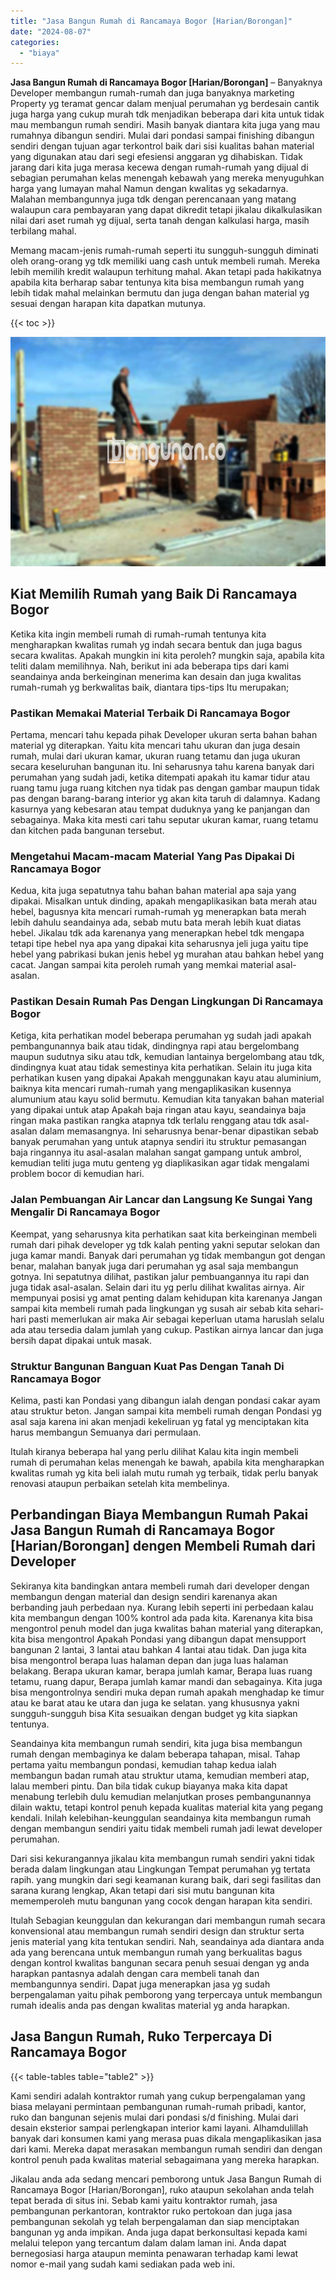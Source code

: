 ```yaml
---
title: "Jasa Bangun Rumah di Rancamaya Bogor [Harian/Borongan]"
date: "2024-08-07"
categories: 
  - "biaya"
---
```


**Jasa Bangun Rumah di Rancamaya Bogor \[Harian/Borongan\]** – Banyaknya Developer membangun rumah-rumah dan juga banyaknya marketing Property yg teramat gencar dalam menjual perumahan yg berdesain cantik juga harga yang cukup murah tdk menjadikan beberapa dari kita untuk tidak mau membangun rumah sendiri. Masih banyak diantara kita juga yang mau rumahnya dibangun sendiri. Mulai dari pondasi sampai finishing dibangun sendiri dengan tujuan agar terkontrol baik dari sisi kualitas bahan material yang digunakan atau dari segi efesiensi anggaran yg dihabiskan. Tidak jarang dari kita juga merasa kecewa dengan rumah-rumah yang dijual di sebagian perumahan kelas menengah kebawah yang mereka menyuguhkan harga yang lumayan mahal Namun dengan kwalitas yg sekadarnya. Malahan membangunnya juga tdk dengan perencanaan yang matang walaupun cara pembayaran yang dapat dikredit tetapi jikalau dikalkulasikan nilai dari aset rumah yg dijual, serta tanah dengan kalkulasi harga, masih terbilang mahal.

Memang macam-jenis rumah-rumah seperti itu sungguh-sungguh diminati oleh orang-orang yg tdk memiliki uang cash untuk membeli rumah. Mereka lebih memilih kredit walaupun terhitung mahal. Akan tetapi pada hakikatnya apabila kita berharap sabar tentunya kita bisa membangun rumah yang lebih tidak mahal melainkan bermutu dan juga dengan bahan material yg sesuai dengan harapan kita dapatkan mutunya.

{{< toc >}}

![Jasa Bangun Rumah di Rancamaya Bogor [Harian/Borongan]](/images/borong-bangunan-23.png)

## Kiat Memilih Rumah yang Baik Di Rancamaya Bogor

Ketika kita ingin membeli rumah di rumah-rumah tentunya kita mengharapkan kwalitas rumah yg indah secara bentuk dan juga bagus secara kwalitas. Apakah mungkin ini kita peroleh? mungkin saja, apabila kita teliti dalam memilihnya. Nah, berikut ini ada beberapa tips dari kami seandainya anda berkeinginan menerima kan desain dan juga kwalitas rumah-rumah yg berkwalitas baik, diantara tips-tips Itu merupakan;

### Pastikan Memakai Material Terbaik Di Rancamaya Bogor

Pertama, mencari tahu kepada pihak Developer ukuran serta bahan bahan material yg diterapkan. Yaitu kita mencari tahu ukuran dan juga desain rumah, mulai dari ukuran kamar, ukuran ruang tetamu dan juga ukuran secara keseluruhan bangunan itu. Ini seharusnya tahu karena banyak dari perumahan yang sudah jadi, ketika ditempati apakah itu kamar tidur atau ruang tamu juga ruang kitchen nya tidak pas dengan gambar maupun tidak pas dengan barang-barang interior yg akan kita taruh di dalamnya. Kadang kasurnya yang kebesaran atau tempat duduknya yang ke panjangan dan sebagainya. Maka kita mesti cari tahu seputar ukuran kamar, ruang tetamu dan kitchen pada bangunan tersebut.

### Mengetahui Macam-macam Material Yang Pas Dipakai Di Rancamaya Bogor

Kedua, kita juga sepatutnya tahu bahan bahan material apa saja yang dipakai. Misalkan untuk dinding, apakah mengaplikasikan bata merah atau hebel, bagusnya kita mencari rumah-rumah yg menerapkan bata merah lebih dahulu seandainya ada, sebab mutu bata merah lebih kuat diatas hebel. Jikalau tdk ada karenanya yang menerapkan hebel tdk mengapa tetapi tipe hebel nya apa yang dipakai kita seharusnya jeli juga yaitu tipe hebel yang pabrikasi bukan jenis hebel yg murahan atau bahkan hebel yang cacat. Jangan sampai kita peroleh rumah yang memkai material asal-asalan.

### Pastikan Desain Rumah Pas Dengan Lingkungan Di Rancamaya Bogor

Ketiga, kita perhatikan model beberapa perumahan yg sudah jadi apakah pembangunannya baik atau tidak, dindingnya rapi atau bergelombang maupun sudutnya siku atau tdk, kemudian lantainya bergelombang atau tdk, dindingnya kuat atau tidak semestinya kita perhatikan. Selain itu juga kita perhatikan kusen yang dipakai Apakah menggunakan kayu atau aluminium, baiknya kita mencari rumah-rumah yang mengaplikasikan kusennya alumunium atau kayu solid bermutu. Kemudian kita tanyakan bahan material yang dipakai untuk atap Apakah baja ringan atau kayu, seandainya baja ringan maka pastikan rangka atapnya tdk terlalu renggang atau tdk asal-asalan dalam memasangnya. Ini seharusnya benar-benar dipastikan sebab banyak perumahan yang untuk atapnya sendiri itu struktur pemasangan baja ringannya itu asal-asalan malahan sangat gampang untuk ambrol, kemudian teliti juga mutu genteng yg diaplikasikan agar tidak mengalami problem bocor di kemudian hari.

### Jalan Pembuangan Air Lancar dan Langsung Ke Sungai Yang Mengalir Di Rancamaya Bogor

Keempat, yang seharusnya kita perhatikan saat kita berkeinginan membeli rumah dari pihak developer yg tdk kalah penting yakni seputar selokan dan juga kamar mandi. Banyak dari perumahan yg tidak membangun got dengan benar, malahan banyak juga dari perumahan yg asal saja membangun gotnya. Ini sepatutnya dilihat, pastikan jalur pembuangannya itu rapi dan juga tidak asal-asalan. Selain dari itu yg perlu dilihat kwalitas airnya. Air mempunyai posisi yg amat penting dalam kehidupan kita karenanya Jangan sampai kita membeli rumah pada lingkungan yg susah air sebab kita sehari-hari pasti memerlukan air maka Air sebagai keperluan utama haruslah selalu ada atau tersedia dalam jumlah yang cukup. Pastikan airnya lancar dan juga bersih dapat dipakai untuk masak.

### Struktur Bangunan Banguan Kuat Pas Dengan Tanah Di Rancamaya Bogor

Kelima, pasti kan Pondasi yang dibangun ialah dengan pondasi cakar ayam atau struktur beton. Jangan sampai kita membeli rumah dengan Pondasi yg asal saja karena ini akan menjadi kekeliruan yg fatal yg menciptakan kita harus membangun Semuanya dari permulaan.

Itulah kiranya beberapa hal yang perlu dilihat Kalau kita ingin membeli rumah di perumahan kelas menengah ke bawah, apabila kita mengharapkan kwalitas rumah yg kita beli ialah mutu rumah yg terbaik, tidak perlu banyak renovasi ataupun perbaikan setelah kita membelinya.

## Perbandingan Biaya Membangun Rumah Pakai Jasa Bangun Rumah di Rancamaya Bogor \[Harian/Borongan\] dengen Membeli Rumah dari Developer

Sekiranya kita bandingkan antara membeli rumah dari developer dengan membangun dengan material dan design sendiri karenanya akan berbanding jauh perbedaan nya. Kurang lebih seperti ini perbedaan kalau kita membangun dengan 100% kontrol ada pada kita. Karenanya kita bisa mengontrol penuh model dan juga kwalitas bahan material yang diterapkan, kita bisa mengontrol Apakah Pondasi yang dibangun dapat mensupport bangunan 2 lantai, 3 lantai atau bahkan 4 lantai atau tidak. Dan juga kita bisa mengontrol berapa luas halaman depan dan juga luas halaman belakang. Berapa ukuran kamar, berapa jumlah kamar, Berapa luas ruang tetamu, ruang dapur, Berapa jumlah kamar mandi dan sebagainya. Kita juga bisa mengontrolnya sendiri muka depan rumah apakah menghadap ke timur atau ke barat atau ke utara dan juga ke selatan. yang khususnya yakni sungguh-sungguh bisa Kita sesuaikan dengan budget yg kita siapkan tentunya.

Seandainya kita membangun rumah sendiri, kita juga bisa membangun rumah dengan membaginya ke dalam beberapa tahapan, misal. Tahap pertama yaitu membangun pondasi, kemudian tahap kedua ialah membangun badan rumah atau struktur utama, kemudian memberi atap, lalau memberi pintu. Dan bila tidak cukup biayanya maka kita dapat menabung terlebih dulu kemudian melanjutkan proses pembangunannya dilain waktu, tetapi kontrol penuh kepada kualitas material kita yang pegang kendali. Inilah kelebihan-keunggulan seandainya kita membangun rumah dengan membangun sendiri yaitu tidak membeli rumah jadi lewat developer perumahan.

Dari sisi kekurangannya jikalau kita membangun rumah sendiri yakni tidak berada dalam lingkungan atau Lingkungan Tempat perumahan yg tertata rapih. yang mungkin dari segi keamanan kurang baik, dari segi fasilitas dan sarana kurang lengkap, Akan tetapi dari sisi mutu bangunan kita mememperoleh mutu bangunan yang cocok dengan harapan kita sendiri.

Itulah Sebagian keunggulan dan kekurangan dari membangun rumah secara konvensional atau membangun rumah sendiri design dan struktur serta jenis material yang kita tentukan sendiri. Nah, seandainya ada diantara anda ada yang berencana untuk membangun rumah yang berkualitas bagus dengan kontrol kwalitas bangunan secara penuh sesuai dengan yg anda harapkan pantasnya adalah dengan cara membeli tanah dan membangunnya sendiri. Dapat juga menerapkan jasa yg sudah berpengalaman yaitu pihak pemborong yang terpercaya untuk membangun rumah idealis anda pas dengan kwalitas material yg anda harapkan.

## Jasa Bangun Rumah, Ruko Terpercaya Di Rancamaya Bogor

{{< table-tables table="table2" >}}

Kami sendiri adalah kontraktor rumah yang cukup berpengalaman yang biasa melayani permintaan pembangunan rumah-rumah pribadi, kantor, ruko dan bangunan sejenis mulai dari pondasi s/d finishing. Mulai dari desain eksterior sampai perlengkapan interior kami layani. Alhamdulillah banyak dari konsumen kami yang merasa puas dikala mengaplikasikan jasa dari kami. Mereka dapat merasakan membangun rumah sendiri dan dengan kontrol penuh pada kwalitas material sebagaimana yang mereka harapkan.

Jikalau anda ada sedang mencari pemborong untuk Jasa Bangun Rumah di Rancamaya Bogor \[Harian/Borongan\], ruko ataupun sekolahan anda telah tepat berada di situs ini. Sebab kami yaitu kontraktor rumah, jasa pembangunan perkantoran, kontraktor ruko pertokoan dan juga jasa pembangunan sekolah yg telah berpengalaman dan siap menciptakan bangunan yg anda impikan. Anda juga dapat berkonsultasi kepada kami melalui telepon yang tercantum dalam dalam laman ini. Anda dapat bernegosiasi harga ataupun meminta penawaran terhadap kami lewat nomor e-mail yang sudah kami sediakan pada web ini.
